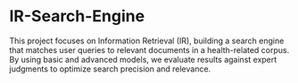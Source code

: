 # IR-Search-Engine
This project focuses on Information Retrieval (IR), building a search engine that matches user queries to relevant documents in a health-related corpus. By using basic and advanced models, we evaluate results against expert judgments to optimize search precision and relevance.
